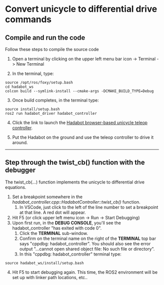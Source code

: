 # Convert unicycle to differential drive commands

## Compile and run the code

Follow these steps to compile the source code

1. Open a terminal by clicking on the upper left menu bar icon -> Terminal -> New Terminal

1. In the terminal, type: 

```
source /opt/ros/foxy/setup.bash
cd hadabot_ws
colcon build --symlink-install --cmake-args -DCMAKE_BUILD_TYPE=Debug
```

3. Once build completes, in the terminal type:

```
source install/setup.bash
ros2 run hadabot_driver hadabot_controller
```

4. Click the link to launch the [Hadabot browser-based unicycle teleop controller](https://www.hadabot.com/tools/teleop.html).

1. Put the Hadabot on the ground and use the teleop controller to drive it around.

-----

## Step through the twist_cb() function with the debugger

The twist_cb(...) function implements the unicycle to differential drive equations.

1. Set a breakpoint somewhere in the _hadabot_controller.cpp::HadabotController::twist_cb()_ function.
    1. In VSCode, just click to the left of the line number to set a breakpoint at that line. A red dot will appear.
1. Hit F5 (or click upper left menu icon -> Run -> Start Debugging)
1. Upon first run, in the __DEBUG CONSOLE__, you'll see the hadabot_controller "has exited with code 0".
    1. Click the __TERMINAL__ sub-window.
    1. Confirm on the terminal name on the right of the __TERMINAL__ top bar says "cppdbg: hadabot_controller". You should also see the error output "...cannot open shared object file: No such file or directory".
    1. In this "cppdbg: hadabot_controller" terminal type:

```
source hadabot_ws/install/setup.bash
```

4. Hit F5 to start debugging again. This time, the ROS2 environment will be set up with linker path locations, etc..
